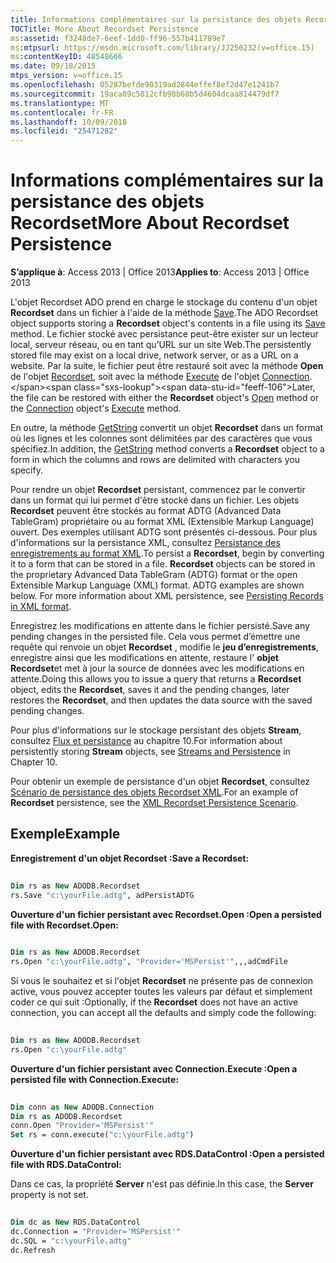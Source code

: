 ```yaml
---
title: Informations complémentaires sur la persistance des objets Recordset
TOCTitle: More About Recordset Persistence
ms:assetid: f3248de7-6eef-1dd0-ff96-557b411789e7
ms:mtpsurl: https://msdn.microsoft.com/library/JJ250232(v=office.15)
ms:contentKeyID: 48548666
ms.date: 09/18/2015
mtps_version: v=office.15
ms.openlocfilehash: 05287befde90319ad2844effef8ef2d47e1241b7
ms.sourcegitcommit: 19aca09c5812cfb98b68b5d4604dcaa814479df7
ms.translationtype: MT
ms.contentlocale: fr-FR
ms.lasthandoff: 10/09/2018
ms.locfileid: "25471282"
---
```

# <a name="more-about-recordset-persistence"></a><span data-ttu-id="feeff-102">Informations complémentaires sur la persistance des objets Recordset</span><span class="sxs-lookup"><span data-stu-id="feeff-102">More About Recordset Persistence</span></span>


<span data-ttu-id="feeff-103">**S’applique à**: Access 2013 | Office 2013</span><span class="sxs-lookup"><span data-stu-id="feeff-103">**Applies to**: Access 2013 | Office 2013</span></span>

<span data-ttu-id="feeff-104">L'objet Recordset ADO prend en charge le stockage du contenu d'un objet **Recordset** dans un fichier à l'aide de la méthode [Save](save-method-ado.md).</span><span class="sxs-lookup"><span data-stu-id="feeff-104">The ADO Recordset object supports storing a **Recordset** object's contents in a file using its [Save](save-method-ado.md) method.</span></span> <span data-ttu-id="feeff-105">Le fichier stocké avec persistance peut-être exister sur un lecteur local, serveur réseau, ou en tant qu’URL sur un site Web.</span><span class="sxs-lookup"><span data-stu-id="feeff-105">The persistently stored file may exist on a local drive, network server, or as a URL on a website.</span></span> <span data-ttu-id="feeff-106">Par la suite, le fichier peut être restauré soit avec la méthode **Open** de l'objet [Recordset](open-method-ado-recordset.md), soit avec la méthode [Execute](connection-object-ado.md) de l'objet [Connection](https://msdn.microsoft.com/library/jj249832\(v=office.15\)).</span><span class="sxs-lookup"><span data-stu-id="feeff-106">Later, the file can be restored with either the **Recordset** object's [Open](open-method-ado-recordset.md) method or the [Connection](connection-object-ado.md) object's [Execute](https://msdn.microsoft.com/library/jj249832\(v=office.15\)) method.</span></span>

<span data-ttu-id="feeff-107">En outre, la méthode [GetString](getstring-method-ado.md) convertit un objet **Recordset** dans un format où les lignes et les colonnes sont délimitées par des caractères que vous spécifiez.</span><span class="sxs-lookup"><span data-stu-id="feeff-107">In addition, the [GetString](getstring-method-ado.md) method converts a **Recordset** object to a form in which the columns and rows are delimited with characters you specify.</span></span>

<span data-ttu-id="feeff-p102">Pour rendre un objet **Recordset** persistant, commencez par le convertir dans un format qui lui permet d'être stocké dans un fichier. Les objets **Recordset** peuvent être stockés au format ADTG (Advanced Data TableGram) propriétaire ou au format XML (Extensible Markup Language) ouvert. Des exemples utilisant ADTG sont présentés ci-dessous. Pour plus d'informations sur la persistance XML, consultez [Persistance des enregistrements au format XML](persisting-records-in-xml-format.md).</span><span class="sxs-lookup"><span data-stu-id="feeff-p102">To persist a **Recordset**, begin by converting it to a form that can be stored in a file. **Recordset** objects can be stored in the proprietary Advanced Data TableGram (ADTG) format or the open Extensible Markup Language (XML) format. ADTG examples are shown below. For more information about XML persistence, see [Persisting Records in XML format](persisting-records-in-xml-format.md).</span></span>

<span data-ttu-id="feeff-112">Enregistrez les modifications en attente dans le fichier persisté.</span><span class="sxs-lookup"><span data-stu-id="feeff-112">Save any pending changes in the persisted file.</span></span> <span data-ttu-id="feeff-113">Cela vous permet d’émettre une requête qui renvoie un objet **Recordset** , modifie le **jeu d’enregistrements**, enregistre ainsi que les modifications en attente, restaure l' **objet Recordset**et met à jour la source de données avec les modifications en attente.</span><span class="sxs-lookup"><span data-stu-id="feeff-113">Doing this allows you to issue a query that returns a **Recordset** object, edits the **Recordset**, saves it and the pending changes, later restores the **Recordset**, and then updates the data source with the saved pending changes.</span></span>

<span data-ttu-id="feeff-114">Pour plus d'informations sur le stockage persistant des objets **Stream**, consultez [Flux et persistance](streams-and-persistence.md) au chapitre 10.</span><span class="sxs-lookup"><span data-stu-id="feeff-114">For information about persistently storing **Stream** objects, see [Streams and Persistence](streams-and-persistence.md) in Chapter 10.</span></span>

<span data-ttu-id="feeff-115">Pour obtenir un exemple de persistance d'un objet **Recordset**, consultez [Scénario de persistance des objets Recordset XML](xml-recordset-persistence-scenario.md).</span><span class="sxs-lookup"><span data-stu-id="feeff-115">For an example of **Recordset** persistence, see the [XML Recordset Persistence Scenario](xml-recordset-persistence-scenario.md).</span></span>

## <a name="example"></a><span data-ttu-id="feeff-116">Exemple</span><span class="sxs-lookup"><span data-stu-id="feeff-116">Example</span></span>

<span data-ttu-id="feeff-117">**Enregistrement d'un objet Recordset :**</span><span class="sxs-lookup"><span data-stu-id="feeff-117">**Save a Recordset:**</span></span>

```vb 
 
Dim rs as New ADODB.Recordset 
rs.Save "c:\yourFile.adtg", adPersistADTG 
```

<span data-ttu-id="feeff-118">**Ouverture d'un fichier persistant avec Recordset.Open :**</span><span class="sxs-lookup"><span data-stu-id="feeff-118">**Open a persisted file with Recordset.Open:**</span></span>

```vb 
 
Dim rs as New ADODB.Recordset 
rs.Open "c:\yourFile.adtg", "Provider='MSPersist'",,,adCmdFile
```

<span data-ttu-id="feeff-119">Si vous le souhaitez et si l'objet **Recordset** ne présente pas de connexion active, vous pouvez accepter toutes les valeurs par défaut et simplement coder ce qui suit :</span><span class="sxs-lookup"><span data-stu-id="feeff-119">Optionally, if the **Recordset** does not have an active connection, you can accept all the defaults and simply code the following:</span></span>

```vb 
 
Dim rs as New ADODB.Recordset 
rs.Open "c:\yourFile.adtg" 
```

<span data-ttu-id="feeff-120">**Ouverture d'un fichier persistant avec Connection.Execute :**</span><span class="sxs-lookup"><span data-stu-id="feeff-120">**Open a persisted file with Connection.Execute:**</span></span>

```vb 
 
Dim conn as New ADODB.Connection 
Dim rs as ADODB.Recordset 
conn.Open "Provider='MSPersist'" 
Set rs = conn.execute("c:\yourFile.adtg") 
```

<span data-ttu-id="feeff-121">**Ouverture d'un fichier persistant avec RDS.DataControl :**</span><span class="sxs-lookup"><span data-stu-id="feeff-121">**Open a persisted file with RDS.DataControl:**</span></span>

<span data-ttu-id="feeff-122">Dans ce cas, la propriété **Server** n'est pas définie.</span><span class="sxs-lookup"><span data-stu-id="feeff-122">In this case, the **Server** property is not set.</span></span>

```vb 
 
Dim dc as New RDS.DataControl 
dc.Connection = "Provider='MSPersist'" 
dc.SQL = "c:\yourFile.adtg" 
dc.Refresh
```

